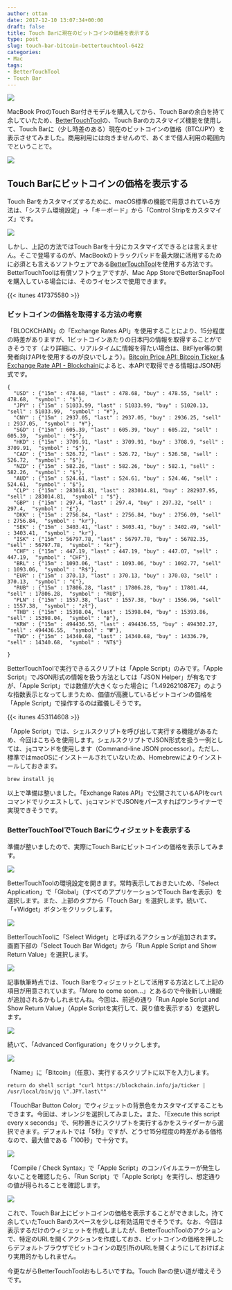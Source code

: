 ```yaml
---
author: ottan
date: 2017-12-10 13:07:34+00:00
draft: false
title: Touch Barに現在のビットコインの価格を表示する
type: post
slug: touch-bar-bitcoin-bettertouchtool-6422
categories:
- Mac
tags:
- BetterTouchTool
- Touch Bar
---
```


![](/uploads/2017/12/171210-5a2d24593d82c.jpg)

MacBook ProのTouch Bar付きモデルを購入してから、Touch Barの余白を持て余していたため、[BetterTouchTool](https://www.boastr.net/)の、Touch Barのカスタマイズ機能を使用して、Touch Barに（少し時差のある）現在のビットコインの価格（BTC/JPY）を表示させてみました。商用利用には向きませんので、あくまで個人利用の範囲内でということで。

![](/uploads/2017/12/171210-5a2d2509269e8.png)

## Touch Barにビットコインの価格を表示する

Touch Barをカスタマイズするために、macOS標準の機能で用意されている方法は、「システム環境設定」→「キーボード」から「Control Stripをカスタマイズ」です。

![](/uploads/2017/12/171210-5a2d2750424db.png)

しかし、上記の方法ではTouch Barを十分にカスタマイズできるとは言えません。そこで登場するのが、MacBookのトラックパッドを最大限に活用するために必須とも言えるソフトウェアである[BetterTouchTool](https://www.boastr.net/)を使用する方法です。BetterTouchToolは有償ソフトウェアですが、Mac App StoreでBetterSnapToolを購入している場合には、そのライセンスで使用できます。

{{< itunes 417375580 >}}

### ビットコインの価格を取得する方法の考察

「BLOCKCHAIN」の「Exchange Rates API」を使用することにより、15分程度の時差がありますが、1ビットコインあたりの日本円の情報を取得することができそうです（より詳細に、リアルタイムに情報を得たい場合は、BitFlyer等の開発者向けAPIを使用するのが良いでしょう）。[Bitcoin Price API: Bitcoin Ticker & Exchange Rate API - Blockchain](https://blockchain.info/api/exchange_rates_api)によると、本APIで取得できる情報はJSON形式です。

    {
      "USD" : {"15m" : 478.68, "last" : 478.68, "buy" : 478.55, "sell" : 478.68,  "symbol" : "$"},
      "JPY" : {"15m" : 51033.99, "last" : 51033.99, "buy" : 51020.13, "sell" : 51033.99,  "symbol" : "¥"},
      "CNY" : {"15m" : 2937.05, "last" : 2937.05, "buy" : 2936.25, "sell" : 2937.05,  "symbol" : "¥"},
      "SGD" : {"15m" : 605.39, "last" : 605.39, "buy" : 605.22, "sell" : 605.39,  "symbol" : "$"},
      "HKD" : {"15m" : 3709.91, "last" : 3709.91, "buy" : 3708.9, "sell" : 3709.91,  "symbol" : "$"},
      "CAD" : {"15m" : 526.72, "last" : 526.72, "buy" : 526.58, "sell" : 526.72,  "symbol" : "$"},
      "NZD" : {"15m" : 582.26, "last" : 582.26, "buy" : 582.1, "sell" : 582.26,  "symbol" : "$"},
      "AUD" : {"15m" : 524.61, "last" : 524.61, "buy" : 524.46, "sell" : 524.61,  "symbol" : "$"},
      "CLP" : {"15m" : 283014.81, "last" : 283014.81, "buy" : 282937.95, "sell" : 283014.81,  "symbol" : "$"},
      "GBP" : {"15m" : 297.4, "last" : 297.4, "buy" : 297.32, "sell" : 297.4,  "symbol" : "£"},
      "DKK" : {"15m" : 2756.84, "last" : 2756.84, "buy" : 2756.09, "sell" : 2756.84,  "symbol" : "kr"},
      "SEK" : {"15m" : 3403.41, "last" : 3403.41, "buy" : 3402.49, "sell" : 3403.41,  "symbol" : "kr"},
      "ISK" : {"15m" : 56797.78, "last" : 56797.78, "buy" : 56782.35, "sell" : 56797.78,  "symbol" : "kr"},
      "CHF" : {"15m" : 447.19, "last" : 447.19, "buy" : 447.07, "sell" : 447.19,  "symbol" : "CHF"},
      "BRL" : {"15m" : 1093.06, "last" : 1093.06, "buy" : 1092.77, "sell" : 1093.06,  "symbol" : "R$"},
      "EUR" : {"15m" : 370.13, "last" : 370.13, "buy" : 370.03, "sell" : 370.13,  "symbol" : "€"},
      "RUB" : {"15m" : 17806.28, "last" : 17806.28, "buy" : 17801.44, "sell" : 17806.28,  "symbol" : "RUB"},
      "PLN" : {"15m" : 1557.38, "last" : 1557.38, "buy" : 1556.96, "sell" : 1557.38,  "symbol" : "zł"},
      "THB" : {"15m" : 15398.04, "last" : 15398.04, "buy" : 15393.86, "sell" : 15398.04,  "symbol" : "฿"},
      "KRW" : {"15m" : 494436.55, "last" : 494436.55, "buy" : 494302.27, "sell" : 494436.55,  "symbol" : "₩"},
      "TWD" : {"15m" : 14340.68, "last" : 14340.68, "buy" : 14336.79, "sell" : 14340.68,  "symbol" : "NT$"}

    }

BetterTouchToolで実行できるスクリプトは「Apple Script」のみです。「Apple Script」でJSON形式の情報を扱う方法としては「JSON Helper」が有名ですが、「Apple Script」では数値が大きくなった場合に「1.492621087E7」のような指数表示となってしまうため、価値が高騰しているビットコインの価格を「Apple Script」で操作するのは難儀しそうです。

{{< itunes 453114608 >}}

「Apple Script」では、シェルスクリプトを呼び出して実行する機能があるため、今回はこちらを使用します。シェルスクリプトでJSON形式を扱う一例としては、`jq`コマンドを使用します（Command-line JSON processor）。ただし、標準ではmacOSにインストールされていないため、Homebrewによりインストールしておきます。

    brew install jq

以上で準備は整いました。「Exchange Rates API」で公開されているAPIを`curl`コマンドでリクエストして、`jq`コマンドでJSONをパースすればワンライナーで実現できそうです。

### BetterTouchToolでTouch Barにウィジェットを表示する

準備が整いましたので、実際にTouch Barにビットコインの価格を表示してみます。

![](/uploads/2017/12/171210-5a2d2463b049c.png)

BetterTouchToolの環境設定を開きます。常時表示しておきたいため、「Select Application」で「Global」（すべてのアプリケーションでTouch Barを表示）を選択します。また、上部のタブから「Touch Bar」を選択します。続いて、「+Widget」ボタンをクリックします。

![](/uploads/2017/12/171210-5a2d246ac703e.png)

BetterTouchToolに「Select Widget」と呼ばれるアクションが追加されます。画面下部の「Select Touch Bar Widget」から「Run Apple Script and Show Return Value」を選択します。

![](/uploads/2017/12/171210-5a2d247164a59.png)

記事執筆時点では、Touch Barをウィジェットとして活用する方法として上記の項目が用意されています。「More to come soon...」とあるので今後新しい機能が追加されるかもしれませんね。今回は、前述の通り「Run Apple Script and Show Return Value」（Apple Scriptを実行して、戻り値を表示する）を選択します。

![](/uploads/2017/12/171210-5a2d24781c674.png)

続いて、「Advanced Configuration」をクリックします。

![](/uploads/2017/12/171210-5a2d247f8cbad.png)

「Name」に「Bitcoin」（任意）、実行するスクリプトに以下を入力します。

    return do shell script "curl https://blockchain.info/ja/ticker | /usr/local/bin/jq \".JPY.last\""

「TouchBar Button Color」でウィジェットの背景色をカスタマイズすることもできます。今回は、オレンジを選択してみました。また、「Execute this script every x seconds」で、何秒置きにスクリプトを実行するかをスライダーから選択できます。デフォルトでは「5秒」ですが、どうせ15分程度の時差がある価格なので、最大値である「100秒」で十分です。

![](/uploads/2017/12/171210-5a2d2fc72d6ef.png)

「Compile / Check Syntax」で「Apple Script」のコンパイルエラーが発生しないことを確認したら、「Run Script」で「Apple Script」を実行し、想定通りの値が得られることを確認します。

![](/uploads/2017/12/171210-5a2d2509269e8.png)

これで、Touch Bar上にビットコインの価格を表示することができました。持て余していたTouch Barのスペースを少しは有効活用できそうです。なお、今回は表示するだけのウィジェットを作成しましたが、BetterTouchToolのアクションで、特定のURLを開くアクションを作成しておき、ビットコインの価格を押したらデフォルトブラウザでビットコインの取引所のURLを開くようにしておけばより実用的かもしれません。

今更ながらBetterTouchToolおもしろいですね。Touch Barの使い道が増えそうです。
